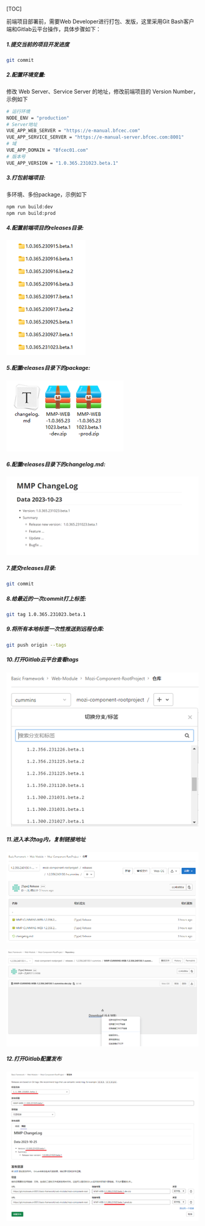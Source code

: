 [TOC]

前端项目部署前，需要Web Developer进行打包、发版，这里采用Git Bash客户端和Gitlab云平台操作，具体步骤如下：

##### 1.提交当前的项目开发进度

   ```bash
 git commit
   ```

##### 2.配置环境变量:

   修改 Web Server、Service Server 的地址，修改前端项目的 Version Number，示例如下

   ```bash
   # 运行环境
   NODE_ENV = "production"
   # Server地址
   VUE_APP_WEB_SERVER = "https://e-manual.bfcec.com"
   VUE_APP_SERVICE_SERVER = "https://e-manual-server.bfcec.com:8001"
   # 域
   VUE_APP_DOMAIN = "Bfcec01.com"
   # 版本号
   VUE_APP_VERSION = "1.0.365.231023.beta.1"
   ```

##### 3.打包前端项目:

   多环境、多份package，示例如下

   ```bash
   npm run build:dev
   npm run build:prod
   ```

##### 4.配置前端项目的releases目录:

![](https://github.com/helloXuYifan/test/blob/main/assets/images/releases.png?raw=true)



##### 5.配置releases目录下的package:

![](https://github.com/helloXuYifan/test/blob/main/assets/images/package.png?raw=true)



##### 6.配置releases目录下的changelog.md:

![](https://github.com/helloXuYifan/test/blob/main/assets/images/changelog.png?raw=true)



##### 7.提交releases目录:

```bash
git commit
```


##### 8.给最近的一次commit打上标签:

```bash
git tag 1.0.365.231023.beta.1
```


##### 9.将所有本地标签一次性推送到远程仓库:

```bash
git push origin --tags
```


##### 10.打开Gitlab云平台查看tags

![](https://github.com/helloXuYifan/test/blob/main/assets/images/gitlab.png?raw=true)



##### 11.进入本次tag内，复制链接地址

![](https://github.com/helloXuYifan/test/blob/main/assets/images/file_link_a.png?raw=true)

![](https://github.com/helloXuYifan/test/blob/main/assets/images/file_link_b.png?raw=true)



##### 12.打开Gitlab配置发布 

![](https://github.com/helloXuYifan/test/blob/main/assets/images/file_link_c.png?raw=true)



































